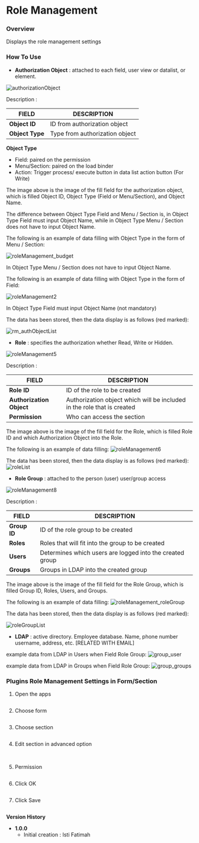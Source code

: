 # Role Management #

### Overview ###
Displays the role management settings


### How To Use ###
- **Authorization Object**
: attached to each field, user view or datalist, or element.

<img src="https://raw.githubusercontent.com/kinnara-digital-studio/kecak-workflow/master/docs/assets/roleManagement1_fieldAddNew.png" alt="authorizationObject" />

Description :

|      FIELD      |         DESCRIPTION           |
|-----------------|-------------------------------|
|**Object ID**    |ID from authorization object   |
|**Object Type**  |Type from authorization object |


**Object Type**

* Field: paired on the permission
* Menu/Section: paired on the load binder
* Action: Trigger process/ execute button in data list action button (For Write)

The image above is the image of the fill field for the authorization object, which is filled Object ID, Object Type (Field or Menu/Section), and Object Name.

The difference between Object Type Field and Menu / Section is, in Object Type Field must input Object Name, while in Object Type Menu / Section does not have to input Object Name.

The following is an example of data filling with Object Type in the form of Menu / Section:

<img src="https://raw.githubusercontent.com/kinnara-digital-studio/kecak-workflow/master/docs/assets/roleManagement2_AddNew.png" alt="roleManagement_budget" />


In Object Type Menu / Section does not have to input Object Name.

The following is an example of data filling with Object Type in the form of Field:

<img src="https://raw.githubusercontent.com/kinnara-digital-studio/kecak-workflow/master/docs/assets/roleManagement3_AddNew.png" alt="roleManagement2" />

In Object Type Field must input Object Name (not mandatory)

The data has been stored, then the data display is as follows (red marked):

<img src="https://raw.githubusercontent.com/kinnara-digital-studio/kecak-workflow/master/docs/assets/roleManagement4_list.png" alt="rm_authObjectList" />


- **Role**
: specifies the authorization whether Read, Write or Hidden.

<img src="https://raw.githubusercontent.com/kinnara-digital-studio/kecak-workflow/master/docs/assets/roleManagement5.png" alt="roleManagement5" />

Description :

|           FIELD          |                               DESCRIPTION                              |
|--------------------------|------------------------------------------------------------------------|
|**Role ID**               |ID of the role to be created                                            |
|**Authorization Object**  |Authorization object which will be included in the role that is created |
|**Permission**            | Who can access the section                                             |


The image above is the image of the fill field for the Role, which is filled Role ID and which Authorization Object into the Role.

The following is an example of data filling:
<img src="https://raw.githubusercontent.com/kinnara-digital-studio/kecak-workflow/master/docs/assets/roleManagement6.png" alt="roleManagement6" />


The data has been stored, then the data display is as follows (red marked):
<img src="https://raw.githubusercontent.com/kinnara-digital-studio/kecak-workflow/master/docs/assets/rm_roleList.png" alt="roleList" />

- **Role Group**
: attached to the person (user) user/group access

<img src="https://raw.githubusercontent.com/kinnara-digital-studio/kecak-workflow/master/docs/assets/roleManagement8.png" alt="roleManagement8" />

Description :

|    FIELD    |                       DESCRIPTION                       |
|-------------|---------------------------------------------------------|
|**Group ID** |ID of the role group to be created                       |
|**Roles**    |Roles that will fit into the group to be created         |
|**Users**    |Determines which users are logged into the created group |
|**Groups**   |Groups in LDAP into the created group                    |


The image above is the image of the fill field for the Role Group, which is filled Group ID, Roles, Users, and Groups.

The following is an example of data filling:
<img src="https://raw.githubusercontent.com/kinnara-digital-studio/kecak-workflow/master/docs/assets/roleManagement_roleGroup.png" alt="roleManagement_roleGroup" />

The data has been stored, then the data display is as follows (red marked):

<img src="https://raw.githubusercontent.com/kinnara-digital-studio/kecak-workflow/master/docs/assets/roleGroupList.png" alt="roleGroupList" />

- **LDAP**
: active directory. Employee database. Name, phone number username, address, etc. [RELATED WITH EMAIL]

example data from LDAP in Users when Field Role Group:
<img src="https://raw.githubusercontent.com/kinnara-digital-studio/kecak-workflow/master/docs/assets/rm_group_user.png" alt="group_user" />

example data from LDAP in Groups when Field Role Group:
<img src="https://raw.githubusercontent.com/kinnara-digital-studio/kecak-workflow/master/docs/assets/rm_group_groups.png" alt="group_groups" />

### Plugins Role Management Settings in Form/Section

1. Open the apps

<img src="https://raw.githubusercontent.com/kinnara-digital-studio/kecak-workflow/master/docs/assets/.png" alt="" />


2. Choose form

<img src="https://raw.githubusercontent.com/kinnara-digital-studio/kecak-workflow/master/docs/assets/roleManagement_pluginsSet.png" alt="" />


3. Choose section

<img src="https://raw.githubusercontent.com/kinnara-digital-studio/kecak-workflow/master/docs/assets/roleManagement_pluginsSetEditSection.png" alt="" />
 

4. Edit section in advanced option

<img src="https://raw.githubusercontent.com/kinnara-digital-studio/kecak-workflow/master/docs/assets/roleManagement_AdvancePermission.png" alt="" />

<img src="https://raw.githubusercontent.com/kinnara-digital-studio/kecak-workflow/master/docs/assets/roleManagement_AdvancePermissionChoose.png" alt="" />

<img src="https://raw.githubusercontent.com/kinnara-digital-studio/kecak-workflow/master/docs/assets/roleManagement_AdvancePermissionChoose2.png" alt="" />

5. Permission

<img src="https://raw.githubusercontent.com/kinnara-digital-studio/kecak-workflow/master/docs/assets/roleManagement_permission.png" alt="" />


6. Click OK

<img src="https://raw.githubusercontent.com/kinnara-digital-studio/kecak-workflow/master/docs/assets/roleManagement_ok.png" alt="" />

7. Click Save

<img src="https://raw.githubusercontent.com/kinnara-digital-studio/kecak-workflow/master/docs/assets/roleManagement_save.png" alt="" />



**Version History**
*  **1.0.0**
   * Initial creation : Isti Fatimah
